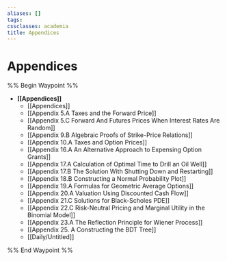 ```yaml
---
aliases: []
tags: 
cssclasses: academia
title: Appendices
---
```


# Appendices

%% Begin Waypoint %%
- **[[Appendices]]**
	- [[Appendices]]
	- [[Appendix 5.A Taxes and the Forward Price]]
	- [[Appendix 5.C Forward And Futures Prices When Interest Rates Are Random]]
	- [[Appendix 9.B Algebraic Proofs of Strike-Price Relations]]
	- [[Appendix 10.A Taxes and Option Prices]]
	- [[Appendix 16.A An Alternative Approach to Expensing Option Grants]]
	- [[Appendix 17.A Calculation of Optimal Time to Drill an Oil Well]]
	- [[Appendix 17.B The Solution With Shutting Down and Restarting]]
	- [[Appendix 18.B Constructing a Normal Probability Plot]]
	- [[Appendix 19.A Formulas for Geometric Average Options]]
	- [[Appendix 20.A Valuation Using Discounted Cash Flow]]
	- [[Appendix 21.C Solutions for Black-Scholes PDE]]
	- [[Appendix 22.C Risk-Neutral Pricing and Marginal Utility in the Binomial Model]]
	- [[Appendix 23.A The Reflection Principle for Wiener Process]]
	- [[Appendix 25. A Constructing the BDT Tree]]
	- [[Daily/Untitled]]

%% End Waypoint %%